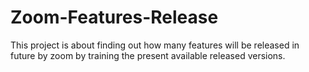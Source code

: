 # Zoom-Features-Release
This project is about finding out how many features will be released in future by zoom by training the present available released versions.
